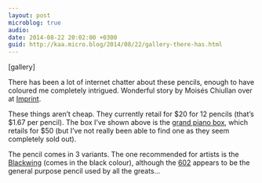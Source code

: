 ```yaml
---
layout: post
microblog: true
audio: 
date: 2014-08-22 20:02:00 +0300
guid: http://kaa.micro.blog/2014/08/22/gallery-there-has.html
---
```

[gallery]
<p>There has been a lot of internet chatter about these pencils, enough to have coloured me completely intrigued. Wonderful story by Moisés Chiullan over at <a href="http://imprint.neededition.com/post/95309048215/borrowed-blackwings">Imprint</a>.</p>

<p>These things aren&rsquo;t cheap. They currently retail for $20 for 12 pencils (that&rsquo;s $1.67 per pencil). The box I&rsquo;ve shown above is the <a href="http://palominobrands.com/product/blackwing-grand-piano-box/#product_images%5Bgrouped%5D/0/">grand piano box</a>, which retails for $50 (but I&rsquo;ve not really been able to find one as they seem completely sold out).</p>

<p>The pencil comes in 3 variants. The one recommended for artists is the <a href="http://palominobrands.com/product/palomino-blackwing/">Blackwing</a> (comes in the black colour), although the <a href="http://palominobrands.com/product/palomino-blackwing-602/">602</a> appears to be the general purpose pencil used by all the greats&hellip;</p>
